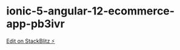 # ionic-5-angular-12-ecommerce-app-pb3ivr

[Edit on StackBlitz ⚡️](https://stackblitz.com/edit/ionic-5-angular-12-ecommerce-app-pb3ivr)